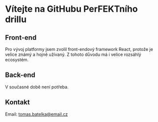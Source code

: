 # Vítejte na GitHubu PerFEKTního drillu

## Front-end
Pro vývoj platformy jsem zvolil front-endový framework React, protože je velice známý a hojně užívaný. Z tohoto důvodu má i velice rozsáhlý ecosystém.

## Back-end
V současné době není potřeba.

## Kontakt
Email: [tomas.batelka@email.cz](mailto:tomas.batelka@email.cz)
